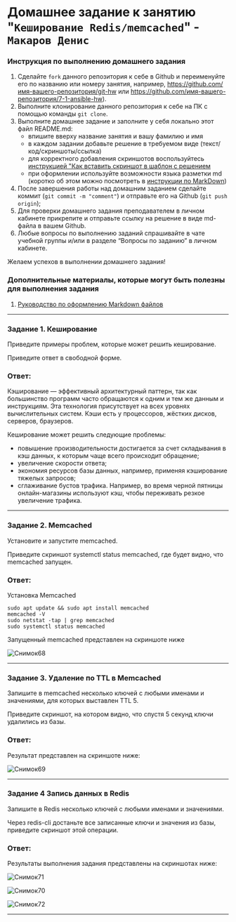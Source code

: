 # Домашнее задание к занятию "`Кеширование Redis/memcached`" - `Макаров Денис`


### Инструкция по выполнению домашнего задания

   1. Сделайте `fork` данного репозитория к себе в Github и переименуйте его по названию или номеру занятия, например, https://github.com/имя-вашего-репозитория/git-hw или  https://github.com/имя-вашего-репозитория/7-1-ansible-hw).
   2. Выполните клонирование данного репозитория к себе на ПК с помощью команды `git clone`.
   3. Выполните домашнее задание и заполните у себя локально этот файл README.md:
      - впишите вверху название занятия и вашу фамилию и имя
      - в каждом задании добавьте решение в требуемом виде (текст/код/скриншоты/ссылка)
      - для корректного добавления скриншотов воспользуйтесь [инструкцией "Как вставить скриншот в шаблон с решением](https://github.com/netology-code/sys-pattern-homework/blob/main/screen-instruction.md)
      - при оформлении используйте возможности языка разметки md (коротко об этом можно посмотреть в [инструкции  по MarkDown](https://github.com/netology-code/sys-pattern-homework/blob/main/md-instruction.md))
   4. После завершения работы над домашним заданием сделайте коммит (`git commit -m "comment"`) и отправьте его на Github (`git push origin`);
   5. Для проверки домашнего задания преподавателем в личном кабинете прикрепите и отправьте ссылку на решение в виде md-файла в вашем Github.
   6. Любые вопросы по выполнению заданий спрашивайте в чате учебной группы и/или в разделе “Вопросы по заданию” в личном кабинете.
   
Желаем успехов в выполнении домашнего задания!
   
### Дополнительные материалы, которые могут быть полезны для выполнения задания

1. [Руководство по оформлению Markdown файлов](https://gist.github.com/Jekins/2bf2d0638163f1294637#Code)

---

### Задание 1. Кеширование

Приведите примеры проблем, которые может решить кеширование.

Приведите ответ в свободной форме.

### Ответ:

Кэширование — эффективный архитектурный паттерн, так как большинство программ часто обращаются к одним и тем же данным и инструкциям. Эта технология присутствует на всех уровнях вычислительных систем. Кэши есть у процессоров, жёстких дисков, серверов, браузеров.

Кеширование может решить следующие проблемы:

 - повышение производительности достигается за счет складывания в кэш данных, к которым чаще всего происходит обращение;
 - увеличение скорости ответа;
 - экономия ресурсов базы данных, например, применяя кэширование тяжелых запросов;
 - сглаживание бустов трафика. Например, во время черной пятницы онлайн-магазины используют кэш, чтобы переживать резкое увеличение трафика.
   
---

### Задание 2. Memcached

Установите и запустите memcached.

Приведите скриншот systemctl status memcached, где будет видно, что memcached запущен.

### Ответ:

Установка Memcached

```
sudo apt update && sudo apt install memcached
memcached -V
sudo netstat -tap | grep memcached
sudo systemctl status memcached

```

Запущенный memcached представлен на скриншоте ниже 

![Снимок68](https://github.com/Makarov-Denis/Caching-Redis-memcached/assets/148921246/a0565b16-9db4-42a4-989d-b2b5604796a3)

---

### Задание 3. Удаление по TTL в Memcached

Запишите в memcached несколько ключей с любыми именами и значениями, для которых выставлен TTL 5.

Приведите скриншот, на котором видно, что спустя 5 секунд ключи удалились из базы.

### Ответ:
Результат представлен на скриншоте ниже:

![Снимок69](https://github.com/Makarov-Denis/Caching-Redis-memcached/assets/148921246/85242b63-d159-4a86-8547-6cdf95dfa250)

---

### Задание 4 Запись данных в Redis

Запишите в Redis несколько ключей с любыми именами и значениями.

Через redis-cli достаньте все записанные ключи и значения из базы, приведите скриншот этой операции.

### Ответ:

Результаты выполнения задания представлены на скриншотах ниже:

![Снимок71](https://github.com/Makarov-Denis/Caching-Redis-memcached/assets/148921246/861ec943-3c1b-4f46-a79a-6dfdbd3c30c5)

![Снимок70](https://github.com/Makarov-Denis/Caching-Redis-memcached/assets/148921246/e8328a9f-4da2-4f22-82a4-70ed526f2d27)

![Снимок72](https://github.com/Makarov-Denis/Caching-Redis-memcached/assets/148921246/fdb7498b-4a32-411c-bd49-0c04d17ccaa9)

---






